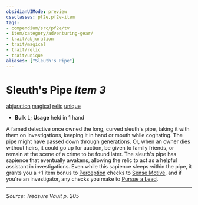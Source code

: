 ```yaml
---
obsidianUIMode: preview
cssclasses: pf2e,pf2e-item
tags:
- compendium/src/pf2e/tv
- item/category/adventuring-gear/
- trait/abjuration
- trait/magical
- trait/relic
- trait/unique
aliases: ["Sleuth's Pipe"]
---
```

# Sleuth's Pipe *Item 3*  
[abjuration](rules/traits/abjuration.md "Abjuration School Trait")  [magical](rules/traits/magical.md "Magical Item Trait")  [relic](rules/traits/relic-tv.md "Relic Item Trait")  [unique](rules/traits/unique.md "Unique Rarity Trait")  

- **Bulk** L; **Usage** held in 1 hand

A famed detective once owned the long, curved sleuth's pipe, taking it with them on investigations, keeping it in hand or mouth while cogitating. The pipe might have passed down through generations. Or, when an owner dies without heirs, it could go up for auction, be given to family friends, or remain at the scene of a crime to be found later. The sleuth's pipe has sapience that eventually awakens, allowing the relic to act as a helpful assistant in investigations. Even while this sapience sleeps within the pipe, it grants you a +1 item bonus to [Perception](compendium/skills.md#Perception) checks to [Sense Motive](rules/actions/sense-motive.md), and if you're an investigator, any checks you make to [Pursue a Lead](rules/actions/pursue-a-lead-apg.md).


---
*Source: Treasure Vault p. 205*